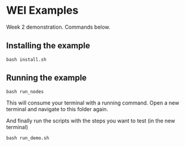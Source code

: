 # WEI Examples
Week 2 demonstration. Commands below. 


## Installing the example

```
bash install.sh
```
## Running the example

```
bash run_nodes
```
This will consume your terminal with a running command. Open a new terminal and navigate to this folder again.

And finally run the scripts with the steps you want to test (in the new terminal)

```
bash run_demo.sh
```
